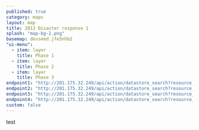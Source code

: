 ```yaml
---
published: true
category: maps
layout: map
title: 2013 Disaster response 1
splash: "map-bg-2.png"
basemap: devseed.jfe5nhb2
"ui-menu": 
  - item: layer
    title: Phase 1
  - item: layer
    title: Phase 2
  - item: layer
    title: Phase 3
endpoint1: "http://201.175.32.249/api/action/datastore_search?resource_id=37814da6-8d53-4287-a8c4-86492a636cfb"
endpoint2: "http://201.175.32.249/api/action/datastore_search?resource_id=39e78078-495e-4c0e-a202-4b6668a226b9"
endpoint3: "http://201.175.32.249/api/action/datastore_search?resource_id=738a516d-67aa-4b4b-837a-2b81b9c9f61f&fields=CLAVE,Date,EVENTO&sort=Date desc"
endpoint4: "http://201.175.32.249/api/action/datastore_search?resource_id=738a516d-67aa-4b4b-837a-2b81b9c9f61f&fields=Code,Date,EVENTO&sort=Date&limit=100000"
custom: false
---
```


test
<script type='text/javascript'>

console.log('test');


</script>